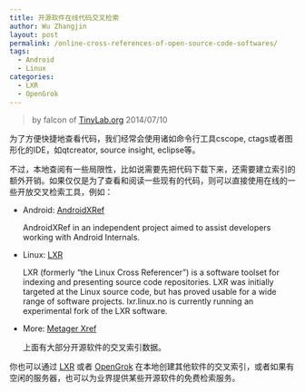 ```yaml
---
title: 开源软件在线代码交叉检索
author: Wu Zhangjin
layout: post
permalink: /online-cross-references-of-open-source-code-softwares/
tags:
  - Android
  - Linux
categories:
  - LXR
  - OpenGrok
---
```


> by falcon of [TinyLab.org][2]
> 2014/07/10

为了方便快捷地查看代码，我们经常会使用诸如命令行工具cscope, ctags或者图形化的IDE，如qtcreator, source insight, eclipse等。

不过，本地查阅有一些局限性，比如说需要先把代码下载下来，还需要建立索引的额外开销。如果仅仅是为了查看和阅读一些现有的代码，则可以直接使用在线的一些开放交叉检索工具，例如：

* Android: [AndroidXRef][3]

  AndroidXRef in an independent project aimed to assist developers working with Android Internals.

* Linux: [LXR][4]

  LXR (formerly &#8220;the Linux Cross Referencer&#8221;) is a software toolset for indexing and presenting source code repositories. LXR was initially targeted at the Linux source code, but has proved usable for a wide range of software projects. lxr.linux.no is currently running an experimental fork of the LXR software.

* More: [Metager Xref][5]

  上面有大部分开源软件的交叉索引数据。

你也可以通过 [LXR][6] 或者 [OpenGrok][7] 在本地创建其他软件的交叉索引，或者如果有空闲的服务器，也可以为业界提供某些开源软件的免费检索服务。





 [2]: https://tinylab.org
 [3]: http://androidxref.com/
 [4]: http://lxr.linux.no/
 [5]: http://code.metager.de/source/xref/
 [6]: http://sourceforge.net/projects/lxr/
 [7]: http://opengrok.github.io/OpenGrok/
